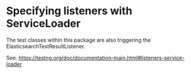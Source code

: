 # Specifying listeners with ServiceLoader
The test classes within this package are also triggering the ElasticsearchTestResultListener.

See: https://testng.org/doc/documentation-main.html#listeners-service-loader